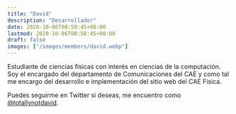 ```yaml
---
title: "David"
description: "Desarrollador"
date: 2020-10-06T08:50:45+00:00
lastmod: 2020-10-06T08:50:45+00:00
draft: false
images: ["/images/members/david.webp"]
---
```


Estudiante de ciencias físicas con interés en ciencias de la computación. Soy el encargado del departamento de Comunicaciones del CAE y como tal me encargo del desarrollo e implementación del sitio web del CAE Física.

Puedes seguirme en Twitter si deseas, me encuentro como [@totallynotdavid](https://twitter.com/totallynotdavid).
